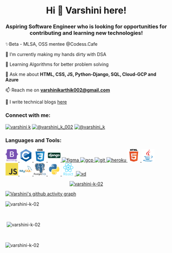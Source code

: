 <h1 align="center">Hi 👋 Varshini here!</h1>
<h3 align="center">Aspiring Software Engineer who is looking for opportunities for contributing and learning new technologies!</h3>


✨Beta - MLSA, OSS mentee @Codess.Cafe

🔭 I’m currently making my hands dirty with DSA

🌱 Learning Algorithms for better problem solving

💬 Ask me about **HTML, CSS, JS, Python-Django, SQL, Cloud-GCP and Azure**

📫 Reach me on **varshinikarthik002@gmail.com**

🌟 I write technical blogs <a href="https://medium.com/@varshini_k" target="_blank">here</a>

<h3 align="left">Connect with me:</h3>
<p align="left">
<a href="https://www.linkedin.com/in/varshini-k-2507251b9/" target="_blank"><img align="center" src="https://raw.githubusercontent.com/rahuldkjain/github-profile-readme-generator/master/src/images/icons/Social/linked-in-alt.svg" alt="varshini k" height="30" width="40" /></a>
<a href="https://twitter.com/@varshini_k_002" target="_blank"><img align="center" src="https://raw.githubusercontent.com/rahuldkjain/github-profile-readme-generator/master/src/images/icons/Social/twitter.svg" alt="@varshini_k_002" height="30" width="40" /></a>
<a href="https://medium.com/@varshini_k" target="_blank"><img align="center" src="https://raw.githubusercontent.com/rahuldkjain/github-profile-readme-generator/master/src/images/icons/Social/medium.svg" alt="@varshini_k" height="30" width="40" /></a>

<h3 align="left">Languages and Tools:</h3>
<p align="left"> <a href="https://getbootstrap.com" target="_blank"> <img src="https://raw.githubusercontent.com/devicons/devicon/master/icons/bootstrap/bootstrap-plain-wordmark.svg" alt="bootstrap" width="40" height="40"/> </a> <a href="https://www.cprogramming.com/" target="_blank"> <img src="https://raw.githubusercontent.com/devicons/devicon/master/icons/c/c-original.svg" alt="c" width="40" height="40"/> </a> <a href="https://www.w3schools.com/css/" target="_blank"> <img src="https://raw.githubusercontent.com/devicons/devicon/master/icons/css3/css3-original-wordmark.svg" alt="css3" width="40" height="40"/> </a> <a href="https://www.djangoproject.com/" target="_blank"> <img src="https://raw.githubusercontent.com/devicons/devicon/master/icons/django/django-original.svg" alt="django" width="40" height="40"/> </a> <a href="https://www.figma.com/" target="_blank"> <img src="https://www.vectorlogo.zone/logos/figma/figma-icon.svg" alt="figma" width="40" height="40"/> </a> <a href="https://cloud.google.com" target="_blank"> <img src="https://www.vectorlogo.zone/logos/google_cloud/google_cloud-icon.svg" alt="gcp" width="40" height="40"/> </a> <a href="https://git-scm.com/" target="_blank"> <img src="https://www.vectorlogo.zone/logos/git-scm/git-scm-icon.svg" alt="git" width="40" height="40"/> </a> <a href="https://heroku.com" target="_blank"> <img src="https://www.vectorlogo.zone/logos/heroku/heroku-icon.svg" alt="heroku" width="40" height="40"/> </a> <a href="https://www.w3.org/html/" target="_blank"> <img src="https://raw.githubusercontent.com/devicons/devicon/master/icons/html5/html5-original-wordmark.svg" alt="html5" width="40" height="40"/> </a> <a href="https://www.java.com" target="_blank"> <img src="https://raw.githubusercontent.com/devicons/devicon/master/icons/java/java-original.svg" alt="java" width="40" height="40"/> </a> <a href="https://developer.mozilla.org/en-US/docs/Web/JavaScript" target="_blank"> <img src="https://raw.githubusercontent.com/devicons/devicon/master/icons/javascript/javascript-original.svg" alt="javascript" width="40" height="40"/> </a> <a href="https://www.mysql.com/" target="_blank"> <img src="https://raw.githubusercontent.com/devicons/devicon/master/icons/mysql/mysql-original-wordmark.svg" alt="mysql" width="40" height="40"/> </a> <a href="https://www.postgresql.org" target="_blank"> <img src="https://raw.githubusercontent.com/devicons/devicon/master/icons/postgresql/postgresql-original-wordmark.svg" alt="postgresql" width="40" height="40"/> </a> <a href="https://www.python.org" target="_blank"> <img src="https://raw.githubusercontent.com/devicons/devicon/master/icons/python/python-original.svg" alt="python" width="40" height="40"/> </a> <a href="https://reactjs.org/" target="_blank"> <img src="https://raw.githubusercontent.com/devicons/devicon/master/icons/react/react-original-wordmark.svg" alt="react" width="40" height="40"/> </a> <a href="https://www.adobe.com/products/xd.html" target="_blank"> <img src="https://cdn.worldvectorlogo.com/logos/adobe-xd.svg" alt="xd" width="40" height="40"/> </a> </p>

<p align = "center"> <a href="https://github.com/ryo-ma/github-profile-trophy"><img src="https://github-profile-trophy.vercel.app/?username=varshini-k-02&theme=dark" alt="varshini-k-02" /></a> </p>

[![Varshini's github activity graph](https://activity-graph.herokuapp.com/graph?username=varshini-k-02&theme=radical&bg_color=white&hide_border=true&area=true)](https://git.io/varshini-k-02)

<p><img align="center" src="https://github-readme-stats.vercel.app/api/top-langs?username=varshini-k-02&theme=radical&show_icons=true&locale=en&layout=compact" alt="varshini-k-02" /></p>
<br>
<p>&nbsp;<img align="center" src="https://github-readme-stats.vercel.app/api?username=varshini-k-02&theme=radical&show_icons=true&locale=en" alt="varshini-k-02" /></p>
<br>
<p><img align="center" src="https://github-readme-streak-stats.herokuapp.com/?user=varshini-k-02&theme=radical&" alt="varshini-k-02" /></p>


